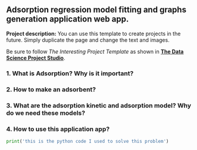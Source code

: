 ## Adsorption regression model fitting and graphs generation application web app.

**Project description:** You can use this template to create projects in the future. Simply duplicate the page and change the text and images. 

Be sure to follow *The Interesting Project Template* as shown in [**The Data Science Project Studio**](https://www.datacareerjumpstart.com/products/the-data-science-project-studio/categories/2150357707/posts/2158441592). 

### 1. What is Adsorption? Why is it important?

### 2. How to make an adsorbent?

### 3. What are the adsorption kinetic and adsorption model? Why do we need these models?
### 4. How to use this application app? 

```python
print('this is the python code I used to solve this problem')
```

<!--<img src="images/dummy_thumbnail.jpg?raw=true"/>-->

